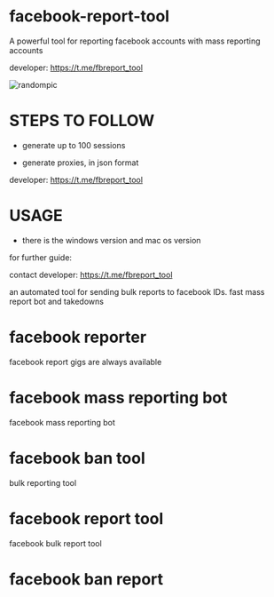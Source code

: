 # facebook-report-tool
A powerful tool for reporting facebook accounts with mass reporting accounts

developer:  https://t.me/fbreport_tool

![randompic](https://github.com/user-attachments/assets/a67ab1db-8810-4ccf-ac04-6739b37c6a97)

# STEPS TO FOLLOW
- generate up to 100 sessions

- generate proxies, in json format

developer:  https://t.me/fbreport_tool

# USAGE
- there is the windows version and mac os version

for further guide:

contact developer:  https://t.me/fbreport_tool

an automated tool for sending bulk reports to facebook IDs. fast mass report bot and takedowns

# facebook reporter
facebook report gigs are always available
# facebook mass reporting bot
facebook mass reporting bot
# facebook ban tool
bulk reporting tool
# facebook report tool
facebook bulk report tool
# facebook ban report
